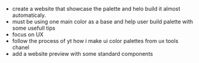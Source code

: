 - create a website that showcase the palette and helo build it almost automaticaly.
- must be using one main color as a base and help user build palette with some usefull tips
- focus on UX
- follow the process of yt how i make ui color palettes from ux tools chanel
- add a website preview with some standard components 
